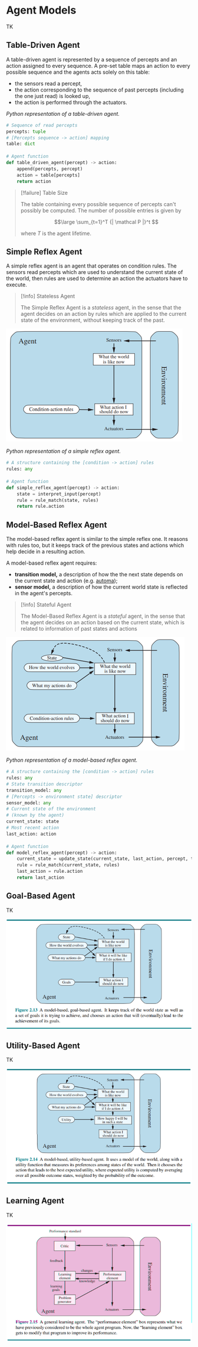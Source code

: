 # Agent Models

TK

## Table-Driven Agent

A table-driven agent is represented by a sequence of percepts and an action assigned to every sequence. A pre-set table maps an action to every possible sequence and the agents acts solely on this table:

- the sensors read a percept,
- the action corresponding to the sequence of past percepts (including the one just read) is looked up,
- the action is performed through the actuators.

*Python representation of a table-driven agent.*

```python
# Sequence of read percepts
percepts: tuple
# [Percepts sequence -> action] mapping
table: dict

# Agent function
def table_driven_agent(percept) -> action:
	append(percepts, percept)
	action = table[percepts]
	return action
```

> [!failure] Table Size
> 
> The table containing every possible sequence of percepts can't possibly be computed. The number of possible entries is given by
> 
> $$\large
> 	\sum_{t=1}^T {| \mathcal P |}^t
> $$
> 
> where $T$ is the agent lifetime.

## Simple Reflex Agent

A simple reflex agent is an agent that operates on condition rules. The sensors read percepts which are used to understand the current state of the world, then rules are used to determine an action the actuators have to execute.

> [!info] Stateless Agent
> 
> The Simple Reflex Agent is a *stateless* agent, in the sense that the agent decides on an action by rules which are applied to the current state of the environment, without keeping track of the past.


![Simple Reflex Agent Diagram](/assets/Diagram%20-%20Agent%20Simple%20Reflex.bmp)

*Python representation of a simple reflex agent.*

```python
# A structure containing the [condition -> action] rules
rules: any

# Agent function
def simple_reflex_agent(percept) -> action:
	state = interpret_input(percept)
	rule = rule_match(state, rules)
	return rule.action
```

## Model-Based Reflex Agent

The model-based reflex agent is similar to the simple reflex one. It reasons with rules too, but it keeps track of the previous states and actions which help decide in a resulting action.

A model-based reflex agent requires:

- **transition model,** a description of how the the next state depends on the current state and action (e.g. [automa](?TK));
- **sensor model,** a description of how the current world state is reflected in the agent's percepts.

> [!info] Stateful Agent
> 
> The Model-Based Reflex Agent is a *stateful* agent, in the sense that the agent decides on an action based on the current state, which is related to information of past states and actions

![Model-Based Reflex Agent Diagram](/assets/Diagram%20-%20Agent%20Model-Based%20Reflex.bmp)

*Python representation of a model-based reflex agent.*

```python
# A structure containing the [condition -> action] rules
rules: any
# State transition descriptor
transition_model: any
# [Percepts -> environment state] descriptor
sensor_model: any
# Current state of the environment
# (known by the agent)
current_state: state
# Most recent action
last_action: action

# Agent function
def model_reflex_agent(percept) -> action:
	current_state = update_state(current_state, last_action, percept, transition_model, sensor_model)
	rule = rule_match(current_state, rules)
	last_action = rule.action
	return last_action
```

## Goal-Based Agent

TK

![Goal-Based Agent Diagram](/assets/Diagram%20-%20Agent%20Goal-Based.bmp)

## Utility-Based Agent

TK

![Utility-Based Agent Diagram](/assets/Diagram%20-%20Agent%20Utility-Based.bmp)

## Learning Agent

TK

![Learning Agent Diagram](/assets/Diagram%20-%20Agent%20Learning.bmp)